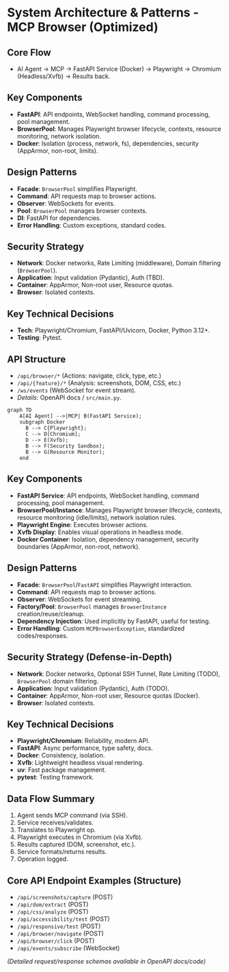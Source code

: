 # System Architecture & Patterns - MCP Browser (Optimized)

## Core Flow
*   AI Agent -> MCP -> FastAPI Service (Docker) -> Playwright -> Chromium (Headless/Xvfb) -> Results back.

## Key Components
*   **FastAPI**: API endpoints, WebSocket handling, command processing, pool management.
*   **BrowserPool**: Manages Playwright browser lifecycle, contexts, resource monitoring, network isolation.
*   **Docker**: Isolation (process, network, fs), dependencies, security (AppArmor, non-root, limits).

## Design Patterns
*   **Facade**: `BrowserPool` simplifies Playwright.
*   **Command**: API requests map to browser actions.
*   **Observer**: WebSockets for events.
*   **Pool**: `BrowserPool` manages browser contexts.
*   **DI**: FastAPI for dependencies.
*   **Error Handling**: Custom exceptions, standard codes.

## Security Strategy
*   **Network**: Docker networks, Rate Limiting (middleware), Domain filtering (`BrowserPool`).
*   **Application**: Input validation (Pydantic), Auth (TBD).
*   **Container**: AppArmor, Non-root user, Resource quotas.
*   **Browser**: Isolated contexts.

## Key Technical Decisions
*   **Tech**: Playwright/Chromium, FastAPI/Uvicorn, Docker, Python 3.12+.
*   **Testing**: Pytest.

## API Structure
*   `/api/browser/*` (Actions: navigate, click, type, etc.)
*   `/api/{feature}/*` (Analysis: screenshots, DOM, CSS, etc.)
*   `/ws/events` (WebSocket for event stream).
*   *Details*: OpenAPI docs / `src/main.py`.

```mermaid
graph TD
    A[AI Agent] -->|MCP| B(FastAPI Service);
    subgraph Docker
      B --> C{Playwright};
      C --> D[Chromium];
      D --> E(Xvfb);
      B --> F(Security Sandbox);
      B --> G(Resource Monitor);
    end
```

## Key Components
*   **FastAPI Service**: API endpoints, WebSocket handling, command processing, pool management.
*   **BrowserPool/Instance**: Manages Playwright browser lifecycle, contexts, resource monitoring (idle/limits), network isolation rules.
*   **Playwright Engine**: Executes browser actions.
*   **Xvfb Display**: Enables visual operations in headless mode.
*   **Docker Container**: Isolation, dependency management, security boundaries (AppArmor, non-root, network).

## Design Patterns
*   **Facade**: `BrowserPool`/`FastAPI` simplifies Playwright interaction.
*   **Command**: API requests map to browser actions.
*   **Observer**: WebSockets for event streaming.
*   **Factory/Pool**: `BrowserPool` manages `BrowserInstance` creation/reuse/cleanup.
*   **Dependency Injection**: Used implicitly by FastAPI, useful for testing.
*   **Error Handling**: Custom `MCPBrowserException`, standardized codes/responses.

## Security Strategy (Defense-in-Depth)
*   **Network**: Docker networks, Optional SSH Tunnel, Rate Limiting (TODO), `BrowserPool` domain filtering.
*   **Application**: Input validation (Pydantic), Auth (TODO).
*   **Container**: AppArmor, Non-root user, Resource quotas (Docker).
*   **Browser**: Isolated contexts.

## Key Technical Decisions
*   **Playwright/Chromium**: Reliability, modern API.
*   **FastAPI**: Async performance, type safety, docs.
*   **Docker**: Consistency, isolation.
*   **Xvfb**: Lightweight headless visual rendering.
*   **uv**: Fast package management.
*   **pytest**: Testing framework.

## Data Flow Summary

1.  Agent sends MCP command (via SSH).
2.  Service receives/validates.
3.  Translates to Playwright op.
4.  Playwright executes in Chromium (via Xvfb).
5.  Results captured (DOM, screenshot, etc.).
6.  Service formats/returns results.
7.  Operation logged.

## Core API Endpoint Examples (Structure)

*   `/api/screenshots/capture` (POST)
*   `/api/dom/extract` (POST)
*   `/api/css/analyze` (POST)
*   `/api/accessibility/test` (POST)
*   `/api/responsive/test` (POST)
*   `/api/browser/navigate` (POST)
*   `/api/browser/click` (POST)
*   `/api/events/subscribe` (WebSocket)

*(Detailed request/response schemas available in OpenAPI docs/code)*
